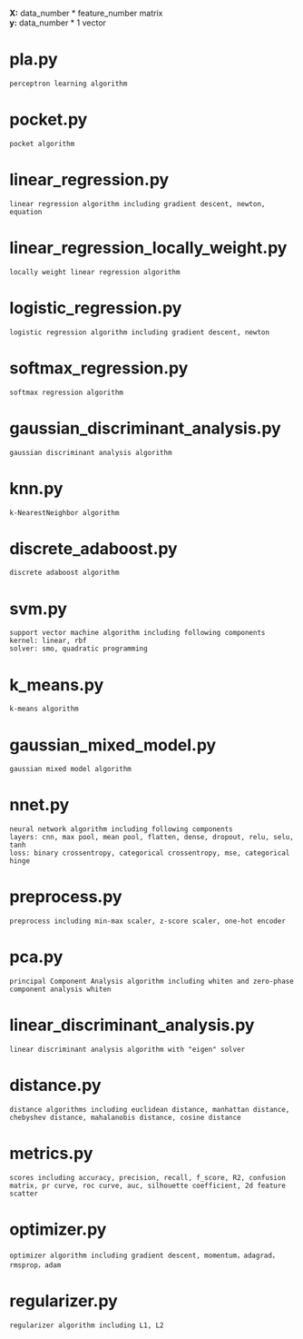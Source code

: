 **X:** data_number * feature_number matrix<br>
**y:** data_number * 1 vector<br>

# pla.py
    perceptron learning algorithm
# pocket.py
    pocket algorithm
# linear_regression.py
    linear regression algorithm including gradient descent, newton, equation
# linear_regression_locally_weight.py
    locally weight linear regression algorithm
# logistic_regression.py
    logistic regression algorithm including gradient descent, newton
# softmax_regression.py
    softmax regression algorithm
# gaussian_discriminant_analysis.py
    gaussian discriminant analysis algorithm
# knn.py
    k-NearestNeighbor algorithm
# discrete_adaboost.py
    discrete adaboost algorithm
# svm.py
    support vector machine algorithm including following components
    kernel: linear, rbf
    solver: smo, quadratic programming
# k_means.py
    k-means algorithm
# gaussian_mixed_model.py
    gaussian mixed model algorithm
# nnet.py
    neural network algorithm including following components
    layers: cnn, max pool, mean pool, flatten, dense, dropout, relu, selu, tanh
    loss: binary crossentropy, categorical crossentropy, mse, categorical hinge
# preprocess.py
    preprocess including min-max scaler, z-score scaler, one-hot encoder
# pca.py
    principal Component Analysis algorithm including whiten and zero-phase component analysis whiten
# linear_discriminant_analysis.py
    linear discriminant analysis algorithm with "eigen" solver
# distance.py
    distance algorithms including euclidean distance, manhattan distance, chebyshev distance, mahalanobis distance, cosine distance
# metrics.py
    scores including accuracy, precision, recall, f_score, R2, confusion matrix, pr curve, roc curve, auc, silhouette coefficient, 2d feature scatter
# optimizer.py
    optimizer algorithm including gradient descent, momentum，adagrad，rmsprop，adam
# regularizer.py
    regularizer algorithm including L1, L2
